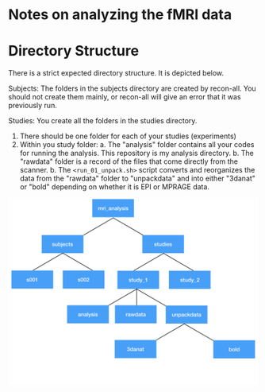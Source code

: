 # Notes on analyzing the fMRI data

# Directory Structure

There is a strict expected directory structure. It is depicted below. 

Subjects:
The folders in the subjects directory are created by recon-all. You should not create them mainly, or recon-all will give an error that it was previously run. 

Studies: 
You create all the folders in the studies directory.
1. There should be one folder for each of your studies (experiments)
2. Within you study folder:
a. The "analysis" folder contains all your codes for running the analysis. This repository is my analysis directory. 
b. The "rawdata" folder is a record of the files that come directly from the scanner. 
b. The `<run_01_unpack.sh>` script converts and reorganizes the data from the "rawdata" folder to "unpackdata" and into either "3danat" or "bold" depending on whether it is EPI or MPRAGE data.

![FS_dir_design](/images/FS_dir_design.jpeg)
